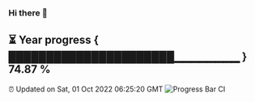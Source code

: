 ### Hi there 👋
⏳ Year progress { ██████████████████████▁▁▁▁▁▁▁▁ } 74.87 %
---
⏰ Updated on Sat, 01 Oct 2022 06:25:20 GMT
![Progress Bar CI](https://github.com/Moyi321/Moyi321/workflows/Progress%20Bar%20CI/badge.svg)
